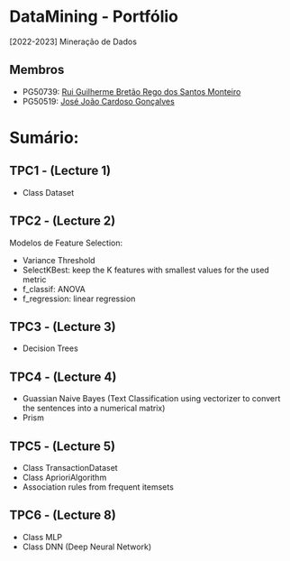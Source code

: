 # DataMining - Portfólio 
[2022-2023] Mineração de Dados

## Membros
- PG50739: [Rui Guilherme Bretão Rego dos Santos Monteiro](https://www.github.com/rushmetra)
- PG50519: [José João Cardoso Gonçalves](https://github.com/jjgonc)

# Sumário:

## TPC1 - (Lecture 1)
- Class Dataset

## TPC2 - (Lecture 2)
Modelos de Feature Selection:
- Variance Threshold
- SelectKBest: keep the K features with smallest values for the used metric
- f_classif: ANOVA 
- f_regression: linear regression 

## TPC3 - (Lecture 3)
- Decision Trees

## TPC4 - (Lecture 4)
- Guassian Naive Bayes (Text Classification using vectorizer to convert the sentences into a numerical matrix)
- Prism

## TPC5 - (Lecture 5)
- Class TransactionDataset
- Class AprioriAlgorithm
- Association rules from frequent itemsets

## TPC6 - (Lecture 8)
- Class MLP
- Class DNN (Deep Neural Network)
